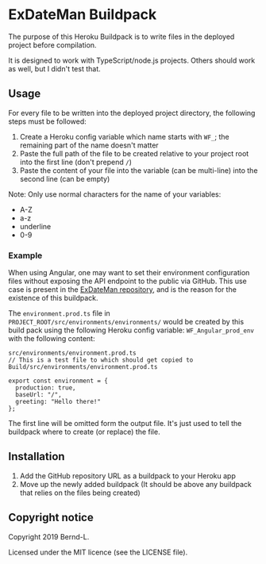 # ExDateMan Buildpack

The purpose of this Heroku Buildpack is to write files in the deployed project before compilation.

It is designed to work with TypeScript/node.js projects. Others should work as well, but I didn't test that.

## Usage

For every file to be written into the deployed project directory, the following steps must be followed:

1. Create a Heroku config variable which name starts with `WF_`; the remaining part of the name doesn't matter
2. Paste the full path of the file to be created relative to your project root into the first line (don't prepend `/`)
3. Paste the content of your file into the variable (can be multi-line) into the second line (can be empty)

Note: Only use normal characters for the name of your variables:

- A-Z
- a-z
- underline
- 0-9

### Example

When using Angular, one may want to set their environment configuration files without exposing the API endpoint to the public via GitHub.
This use case is present in the [ExDateMan repository](https://github.com/Bernd-L/exDateMan), and is the reason for the existence of this buildpack.

The `environment.prod.ts` file in `PROJECT_ROOT/src/environments/environments/` would be created by this build pack using the following Heroku config variable: `WF_Angular_prod_env` with the following content:

```TS
src/environments/environment.prod.ts
// This is a test file to which should get copied to Build/src/environments/environment.prod.ts

export const environment = {
  production: true,
  baseUrl: "/",
  greeting: "Hello there!"
};
```

The first line will be omitted form the output file.
It's just used to tell the buildpack where to create (or replace) the file.

## Installation

1. Add the GitHub repository URL as a buildpack to your Heroku app
2. Move up the newly added buildpack (It should be above any buildpack that relies on the files being created)

## Copyright notice

Copyright 2019 Bernd-L.

Licensed under the MIT licence (see the LICENSE file).